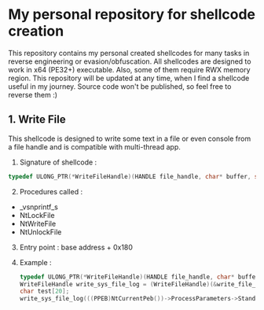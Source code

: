 # My personal repository for shellcode creation

This repository contains my personal created shellcodes for many tasks in reverse engineering or evasion/obfuscation. All shellcodes are designed to work in x64 (PE32+) executable. Also, some of them require RWX memory region. This repository will be updated at any time, when I find a shellcode useful in my journey. Source code won't be published, so feel free to reverse them :)



## 1. Write File

This shellcode is designed to write some text in a file or even console from a file handle and is compatible with multi-thread app.

1. Signature of shellcode : 

```c
typedef ULONG_PTR(*WriteFileHandle)(HANDLE file_handle, char* buffer, size_t sizeOfBuffer, size_t count, const char* format, ...);
```

2. Procedures called : 

* _vsnprintf_s
* NtLockFile
* NtWriteFile
* NtUnlockFile

3. Entry point : base address + 0x180

4. Example : 

   ```c
   typedef ULONG_PTR(*WriteFileHandle)(HANDLE file_handle, char* buffer, size_t sizeOfBuffer, size_t count, const char* format, ...);
   WriteFileHandle write_sys_file_log = (WriteFileHandle)(&write_file_shell[0x180]);
   char test[20];
   write_sys_file_log(((PPEB)NtCurrentPeb())->ProcessParameters->StandardOutput, & test[0], 20, 20, "Hello %s !", "world");
   ```

   

